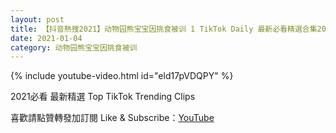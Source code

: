 ```yaml
---
layout: post
title: 【抖音熱搜2021】动物园熊宝宝因挑食被训 1 TikTok Daily 最新必看精選合集2021 01 04
date: 2021-01-04
category: 动物园熊宝宝因挑食被训
---
```


{% include youtube-video.html id="eld17pVDQPY" %}

2021必看 最新精選 Top TikTok Trending Clips

喜歡請點贊轉發加訂閱 Like & Subscribe：[YouTube](https://www.youtube.com/channel/UCAoR7VcanIPd04uEq_GIylA/videos)

